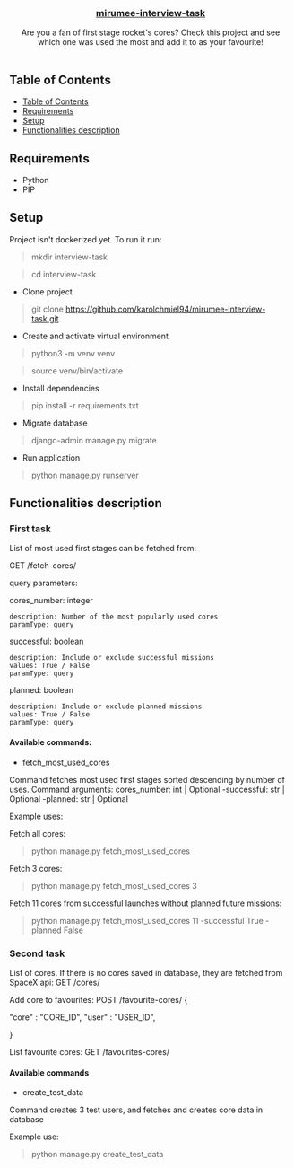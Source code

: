 <!--
repo name: mirumee-interview-task
description: Mirumee interview task
github name:  karolchmiel94
link: https://github.com/karolchmiel94/mirumee-interview-task
logo path:
screenshot:
email: karolch94@gmail.com
-->

<!-- PROJECT LOGO -->
<br/>
<p align="center">
    <!-- <a href="https://github.com/karolchmiel94/mirumee-interview-task">
        <img src="" alt="Logo" width="80" height="80">
    </a> -->
    <h3 align="center"><a href="https://github.com/karolchmiel94/mirumee-interview-task">mirumee-interview-task</a></h3>
    <p align="center">
         Are you a fan of first stage rocket's cores? Check this project and see which one was used the most and add it to as your favourite!
        <br />
        <br />
    </p>
</p>

<!-- TABLE OF CONTENTS -->
## Table of Contents

- [Table of Contents](#table-of-contents)
- [Requirements](#requiremens)
- [Setup](#setup)
- [Functionalities description](#functionalities-description)

<!-- Requirements -->
## Requirements

- Python
- PIP


<!-- Setup -->
## Setup

Project isn't dockerized yet. To run it run:

> mkdir interview-task

> cd interview-task

- Clone project

> git clone https://github.com/karolchmiel94/mirumee-interview-task.git

- Create and activate virtual environment

> python3 -m venv venv

> source venv/bin/activate

- Install dependencies

> pip install -r requirements.txt

- Migrate database

> django-admin manage.py migrate

- Run application

> python manage.py runserver

<!-- Functionalities description -->
## Functionalities description

### First task ###

List of  most used first stages can be fetched from:

GET /fetch-cores/

query parameters:

cores_number: integer

    description: Number of the most popularly used cores
    paramType: query
successful: boolean

    description: Include or exclude successful missions
    values: True / False
    paramType: query
planned: boolean

    description: Include or exclude planned missions
    values: True / False
    paramType: query

#### Available commands: ####

- fetch_most_used_cores

Command fetches most used first stages sorted descending by number of uses.
Command arguments:
cores_number: int | Optional
-successful: str | Optional
-planned: str | Optional

Example uses:

Fetch all cores:
> python manage.py fetch_most_used_cores

Fetch 3 cores:
> python manage.py fetch_most_used_cores 3

Fetch 11 cores from successful launches without planned future missions:
> python manage.py fetch_most_used_cores 11 -successful True -planned False

### Second task ###

List of cores. If there is no cores saved in database, they are fetched from SpaceX api:
GET /cores/

Add core to favourites:
POST /favourite-cores/
{

  "core" : "CORE_ID",
  "user" : "USER_ID",

}

List favourite cores:
GET /favourites-cores/

#### Available commands ####

- create_test_data

Command creates 3 test users, and fetches and creates core data in database

Example use:

> python manage.py create_test_data